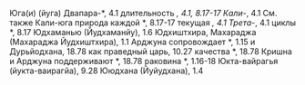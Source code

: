 Юга(и) (йуга)
Двапара-*, 4.1 
длительность *, 4.1, 8.17-17 
Кали-*, 4.1
См. также Кали-юга природа каждой *, 8.17-17 
текущая *, 4.1 
Трета-*, 4.1 
циклы *, 8.17
Юдхаманью (Йудхаманйу), 1.6
Юдхиштхира, Махараджа (Махараджа Йудхиштхира), 1.1 
Арджуна сопровождает *, 1.15 
и Дурьйодхана, 18.78 
как праведный царь, 10.27 
качества *, 18.78
Кришна и Арджуна поддерживают *, 18.78 
раковина *, 1.16-18
Юкта-вайрагья (йукта-ваирагйа), 9.28
Ююдхана (Йуйудхана), 1.4